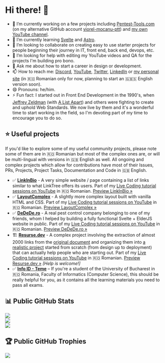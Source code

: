 # Hi there! 👋

- 🔭 I’m currently working on a few projects including [Pentest-Tools.com](https://pentest-tools.com/) (on my alternative GitHub account [viorel-mocanu-ptt](https://github.com/viorel-mocanu-ptt)) and [my own YouTube channel](https://www.youtube.com/ViorelMocanu).
- 🌱 I’m currently learning [Svelte](https://github.com/sveltejs/svelte) and [Astro](https://github.com/withastro/astro).
- 👯 I’m looking to collaborate on creating easy to use starter projects for people beginning their journey in IT, front end, back end, devops, etc.
- 🤔 I’m looking for help with editing my YouTube videos and QA for the projects I'm building pro bono.
- 💬 Ask me about how to start a career in design or development.
- 📫 How to reach me: [Discord](https://discord.com/invite/UpnAutz), [YouTube](https://www.youtube.com/ViorelMocanu), [Twitter](https://twitter.com/ViorelMocanu), [LinkedIn](https://www.linkedin.com/in/viorelmocanu/) or [my personal site](https://www.viorelmocanu.ro/) (in 🇷🇴 Romanian only for now, planning to start an 🇬🇧🇸 English version soon).
- 😄 Pronouns: he/him.
- ⚡ Fun fact: I started out in Front End Development in the 1990's, when [Jeffrey Zeldman](https://www.zeldman.com/) (with [A List Apart](https://alistapart.com/)) and others were fighting to create and uphold Web Standards. We now live by them and it's a wonderful time to start working in the field, so I'm devoting part of my time to encourage you to do so.

## ⭐ Useful projects

If you'd like to explore some of my useful community projects, please note some of them are in 🇷🇴 Romanian but most of the complex ones are, or will be multi-lingual with versions in 🇬🇧 English as well. All ongoing and complex projects which allow for contributions have most of their Issues, PRs, Projects, Project Tasks, Documentation and Code in 🇬🇧 English.
- ✅ **[LinkInBio](https://github.com/ViorelMocanu/LinkInBio)** - A very simple website / page containing a list of links similar to what LinkTree offers its users. Part of my [Live Coding tutorial sessions on YouTube](https://www.youtube.com/playlist?list=PLfTqvIG4roBruxIQy5nQWQAbJYO1Mhtbm) in 🇷🇴 Romanian. [Preview LinkInBio »](http://link-in-bio-umber.vercel.app/)
- ✅ **[LayoutComplex](https://github.com/ViorelMocanu/LayoutComplex)** - A slightly more complex layout built with vanilla HTML and CSS. Part of my [Live Coding tutorial sessions on YouTube](https://www.youtube.com/playlist?list=PLfTqvIG4roBrP63BDGSXEKvf7iThHSKgM) in 🇷🇴 Romanian. [Preview LayoutComplex »](http://link-in-bio-umber.vercel.app/)
- ✅ **[DeDeDe.ro](https://github.com/ViorelMocanu/DDD)** - A real pest control company belonging to one of my friends, whom I helped by building a fully functional Svelte + ElderJS website in public. Part of my [Live Coding tutorial sessions on YouTube](https://www.youtube.com/playlist?list=PLfTqvIG4roBo_EnTnnreeOp-3ySDn7e_l) in 🇷🇴 Romanian. [Preview DeDeDe.ro »](https://dedede.ro/)
- 🏗️ **[Resurse.dev](https://github.com/ViorelMocanu/digital-resources)** - A complex project involving the extraction of almost 2000 links from the [original document](https://bit.ly/vio-digital) and organizing them into [a realistic project](https://github.com/users/ViorelMocanu/projects/2) started from scratch (from design up to deployment) that can actually help people who are starting out. Part of my [Live Coding tutorial sessions on YouTube](https://www.youtube.com/playlist?list=PLfTqvIG4roBphVLnYuDTkfweQ2GmmcHOq) in 🇷🇴 Romanian. [Preview Resurse.dev »](https://resurse.dev/) *[Help is welcome!]*
- ✅ **[Info ID - Teme](https://github.com/ViorelMocanu/unibuc-info-id-teme)** – If you're a student of the University of Bucharest in 🇷🇴 Romania, Faculty of Informatics (Computer Science), this should be really helpful for you, as it contains all the learning materials you need to pass all exams.

## 📊 Public GitHub Stats
![](https://github-readme-stats.vercel.app/api/top-langs?username=ViorelMocanu&theme=transparent&show_icons=true&hide_border=true&locale=en&include_all_commits=true&count_private=true&layout=compact&bg_color=#0c2d6b)<br />
![](https://github-readme-streak-stats.herokuapp.com/?user=ViorelMocanu&theme=transparent&include_all_commits=true&count_private=true&hide_border=true&bg_color=#0c2d6b)<br />
![](https://github-readme-stats.vercel.app/api?username=ViorelMocanu&theme=transparent&include_all_commits=true&count_private=true&hide_border=true&bg_color=#0c2d6b)

## 🏆 Public GitHub Trophies
![](https://github-profile-trophy.vercel.app/?username=ViorelMocanu&theme=dark_dimmed&no-bg=true&margin-w=15&margin-h=15&no-frame=true)
